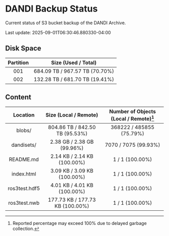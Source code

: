 # DANDI Backup Status

Current status of S3 bucket backup of the DANDI Archive.

Last update: 2025-09-01T06:30:46.880330-04:00

## Disk Space

| Partition | Size (Used / Total)            |
| :---: | :----------------------------: |
| 001   | 684.09 TB / 967.57 TB (70.70%) |
| 002   | 132.28 TB / 681.70 TB (19.41%) |



## Content

| Location             | Size (Local / Remote)                    | Number of Objects (Local / Remote)[^1]   |
| :------------------: | :--------------------------------------: | :--------------------------------------: |
| blobs/               | 804.86 TB / 842.50 TB (95.53%)           | 368222 / 485855 (75.79%)                 |
| dandisets/           | 2.38 GB / 2.38 GB (99.96%)               | 7070 / 7075 (99.93%)                     |
| README.md            | 2.14 KB / 2.14 KB (100.00%)              | 1 / 1 (100.00%)                          |
| index.html           | 3.09 KB / 3.09 KB (100.00%)              | 1 / 1 (100.00%)                          |
| ros3test.hdf5        | 4.01 KB / 4.01 KB (100.00%)              | 1 / 1 (100.00%)                          |
| ros3test.nwb         | 177.73 KB / 177.73 KB (100.00%)          | 1 / 1 (100.00%)                          |

[^1]: Reported percentage may exceed 100% due to delayed garbage collection.